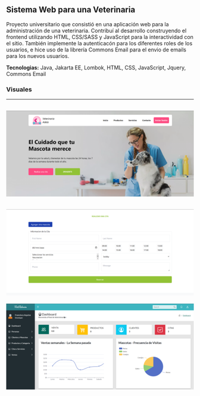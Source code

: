 ## Sistema Web para una Veterinaria

Proyecto universitario que consistió en una aplicación web para la administración de una veterinaria.
Contribuí al desarrollo construyendo el frontend utilizando HTML, CSS/SASS y JavaScript para la interactividad con el sitio. 
También implemente la autenticacón para los diferentes roles de los usuarios, e hice uso de la librería Commons Email para 
el envio de emails para los nuevos usuarios.

**Tecnologias:** Java, Jakarta EE, Lombok, HTML, CSS, JavaScript, Jquery, Commons Email

### Visuales
---

![Pagina de Inicio](visuals/visual_landing.png)
--
![Crear cita](visuals/visual_cita.png)
--
![Pagina de Admin](visuals/visual_admin.png)